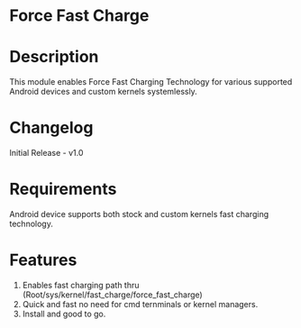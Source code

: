 # Force Fast Charge

# Description

  This module enables Force Fast Charging Technology for various supported Android devices and custom kernels systemlessly.

# Changelog

  Initial Release - v1.0

# Requirements

  Android device supports both stock and custom kernels fast charging technology.

# Features

  1. Enables fast charging path thru (Root/sys/kernel/fast_charge/force_fast_charge)
  2. Quick and fast no need for cmd ternminals or kernel managers.
  3. Install and good to go.
  
